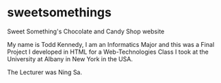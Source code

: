 # sweetsomethings
Sweet Something's Chocolate and Candy Shop website

My name is Todd Kennedy, I am an Informatics Major and this was a Final Project I developed in HTML for a Web-Technologies Class I took at the University at Albany in New York in the USA.

The Lecturer was Ning Sa.

